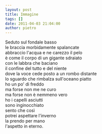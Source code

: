 ```yaml
---
layout: post
title: Immagine
tags: []
date: 2011-04-03 21:04:00
author: pietro
---
```

<div dir="ltr" style="text-align: left">Seduto sul fondale basso<br/>le braccia morbidamente spalancate<br/>abbraccio l'acqua e ne carezzo il pelo<br/>è come il corpo di un gigante sdraiato<br/>con le labbra che baciano<br/>il confine del tutto e del niente<br/>dove la voce cede posto a un rombo distante<br/>lo sguardo che rimbalza sull'oceano piatto<br/>ho un po' di freddo<br/>ma forse non me ne curo<br/>ma forse non è nemmeno vero<br/>ho i capelli asciutti<br/>sono inginocchiato<br/>sento che così<br/>potrei aspettare l'inverno<br/>la prendo per mano<br/>l'aspetto in eterno.<br/>
